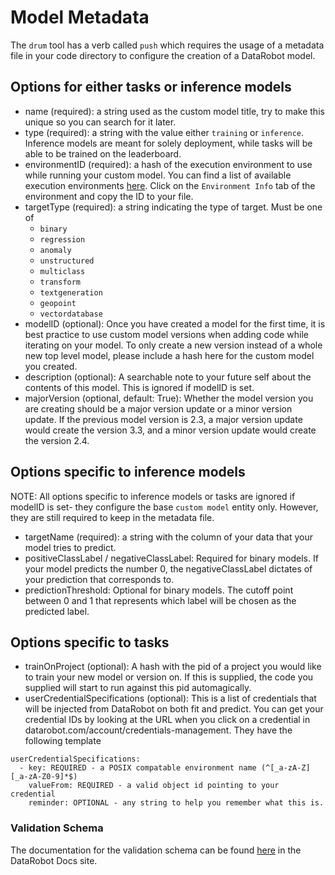 # Model Metadata
The `drum` tool has a verb called `push` which requires the usage of a metadata file in your 
code directory to configure the creation of a DataRobot model. 
## Options for either tasks or inference models
* name (required): a string used as the custom model title, try to make this unique so you can search for it 
    later.
* type (required): a string with the value either `training` or `inference`. Inference models are meant for
solely deployment, while tasks will be able to be trained on the leaderboard. 
* environmentID (required): a hash of the execution environment to use while running your custom model. 
    You can find a list of available execution environments [here](https://app.datarobot.com/model-registry/custom-environments). 
    Click on the `Environment Info` tab of the environment and copy the ID to your file. 
* targetType (required): a string indicating the type of target.  Must be one of 
    - `binary`
    - `regression`
    - `anomaly`
    - `unstructured`
    - `multiclass`
    - `transform`
    - `textgeneration`
    - `geopoint`
    - `vectordatabase`
* modelID (optional): Once you have created a model for the first time, it is best practice to use 
custom model versions when adding code while iterating on your model. To only create a new version
instead of a whole new top level model, please include a hash here for the custom model you created.
* description (optional): A searchable note to your future self about the contents of this model. This is 
ignored if modelID is set. 
* majorVersion (optional, default: True): Whether the model version you are creating should be a 
major version update or a minor version update. If the previous model version is 2.3, a major version 
update would create the version 3.3, and a minor version update would create the version 2.4. 

## Options specific to inference models
NOTE: All options specific to inference models or tasks are ignored if modelID is set- they
configure the base `custom model` entity only. However, they are still required to keep in the
metadata file.
* targetName (required): a string with the column of your data that your model tries to predict. 
* positiveClassLabel / negativeClassLabel: Required for binary models. If your model predicts the 
 number 0, the negativeClassLabel dictates of your prediction that corresponds to. 
* predictionThreshold: Optional for binary models. The cutoff point between 0 and 1 that represents
which label will be chosen as the predicted label. 

## Options specific to tasks
* trainOnProject (optional): A hash with the pid of a project you would like to train your new model or version 
on. If this is supplied, the code you supplied will start to run against this pid automagically. 
* userCredentialSpecifications (optional): This is a list of credentials that will be injected from 
DataRobot on both fit and predict. You can get your credential IDs by looking at the URL when you click on
a credential in datarobot.com/account/credentials-management. They have the following template

```
userCredentialSpecifications:
  - key: REQUIRED - a POSIX compatable environment name (^[_a-zA-Z][_a-zA-Z0-9]*$)
    valueFrom: REQUIRED - a valid object id pointing to your credential
    reminder: OPTIONAL - any string to help you remember what this is.
```


### Validation Schema
The documentation for the validation schema can be found [here](https://docs.datarobot.com/en/docs/modeling/special-workflows/cml/cml-ref/cml-validation.html)
in the DataRobot Docs site.  
